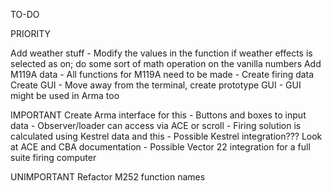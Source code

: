 TO-DO

PRIORITY

Add weather stuff
    - Modify the values in the function if weather effects is selected as on; do some sort of math operation on the
    vanilla numbers
Add M119A data
    - All functions for M119A need to be made
    - Create firing data
Create GUI
    - Move away from the terminal, create prototype GUI
    - GUI might be used in Arma too

IMPORTANT
Create Arma interface for this
    - Buttons and boxes to input data
    - Observer/loader can access via ACE or scroll
    - Firing solution is calculated using Kestrel data and this
    - Possible Kestrel integration??? Look at ACE and CBA documentation
    - Possible Vector 22 integration for a full suite firing computer

UNIMPORTANT
Refactor M252 function names